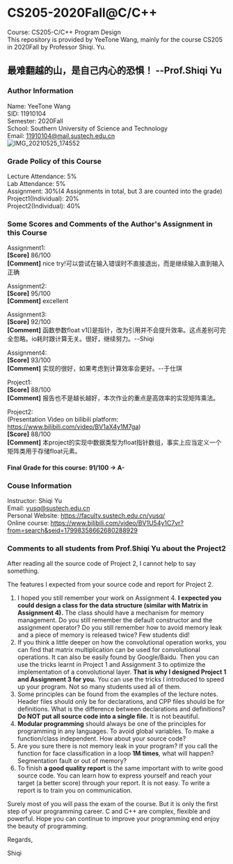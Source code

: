 # CS205-2020Fall@C/C++
Course: CS205-C/C++ Program Design  
This repository is provided by YeeTone Wang, mainly for the course CS205 in 2020Fall by Professor Shiqi. Yu.
## 最难翻越的山，是自己内心的恐惧！   --Prof.Shiqi Yu

### Author Information
Name: YeeTone Wang  
SID: 11910104  
Semester: 2020Fall  
School: Southern University of Science and Technology  
Email: 11910104@mail.sustech.edu.cn  
![IMG_20210525_174552](https://user-images.githubusercontent.com/64548919/122674746-17287c80-d209-11eb-94fb-ca0a7e59c326.jpg)

### Grade Policy of this Course
Lecture Attendance: 5%  
Lab Attendance: 5%  
Assignment: 30%(4 Assignments in total, but 3 are counted into the grade)  
Project1(Individual): 20%  
Project2(Individual): 40%  

### Some Scores and Comments of the Author's Assignment in this Course  
Assignment1:  
**[Score]** 86/100  
**[Comment]** nice try!可以尝试在输入错误时不直接退出，而是继续输入直到输入正确  
  
Assignment2:  
**[Score]** 95/100  
**[Comment]** excellent  
  
Assignment3:  
**[Score]** 92/100  
**[Comment]** 函数参数float v1[]是指针，改为引用并不会提升效率。这点差别可完全忽略。io耗时跟计算无关。很好，继续努力。--Shiqi  
  
Assignment4:  
**[Score]** 93/100  
**[Comment]** 实现的很好，如果考虑到计算效率会更好。--于仕琪  
  
Project1:  
**[Score]** 88/100  
**[Comment]** 报告也不是越长越好，本次作业的重点是高效率的实现矩阵乘法。  
  
Project2:  
(Presentation Video on bilibili platform: https://www.bilibili.com/video/BV1aX4y1M7ga)  
**[Score]** 88/100  
**[Comment]** 本project的实现中数据类型为float指针数组，事实上应当定义一个矩阵类用于存储float元素。  
  
#### Final Grade for this course: 91/100 -> A-  


### Couse Information
Instructor: Shiqi Yu  
Email: yusq@sustech.edu.cn  
Personal Website: https://faculty.sustech.edu.cn/yusq/  
Online course: https://www.bilibili.com/video/BV1U54y1C7vr?from=search&seid=17998358662680288929   

### Comments to all students from Prof.Shiqi Yu about the Project2
After reading all the source code of Project 2, I cannot help to say something.    
    
The features I expected from your source code and report for Project 2.    
    
1. I hoped you still remember your work on Assignment 4. **I expected you could design a class for the data structure (similar with Matrix in Assignment 4).** The class should have a mechanism for memory management. Do you still remember the default constructor and the assignment operator? Do you still remember how to avoid memory leak and a piece of memory is released twice? Few students did!      
2. If you think a little deeper on how the convolutional operation works, you can find that matrix multiplication can be used for convolutional operations. It can also be easily found by Google/Baidu. Then you can use the tricks learnt in Project 1 and Assignment 3 to optimize the implementation of a convolutional layer. **That is why I designed Project 1 and Assignment 3 for you.** You can use the tricks I introduced to speed up your program. Not so many students used all of them.     
3. Some principles can be found from the examples of the lecture notes. Header files should only be for declarations, and CPP files should be for definitions. What is the difference between declarations and definitions? **Do NOT put all source code into a single file.** It is not beautiful.     
4. **Modular programming** should always be one of the principles for programming in any languages. To avoid global variables. To make a function/class independent. How about your source code?    
5. Are you sure there is not memory leak in your program? If you call the function for face classification in a loop **1M times**, what will happen? Segmentation fault or out of memory?      
6. To finish **a good quality report** is the same important with to write good source code. You can learn how to express yourself and reach your target (a better score) through your report. It is not easy. To write a report is to train you on communication.    
     
Surely most of you will pass the exam of the course. But it is only the first step of your programming career. C and C++ are complex, flexible and powerful. Hope you can continue to improve your programming end enjoy the beauty of programming.    


Regards,

Shiqi

